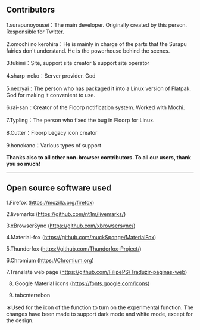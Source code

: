 ## Contributors
1.surapunoyousei︰The main developer. Originally created by this person. Responsible for Twitter.

2.omochi no kerohira︰He is mainly in charge of the parts that the Surapu fairies don't understand. He is the powerhouse behind the scenes.

3.tukimi︰Site, support site creator & support site operator

4.sharp-neko︰Server provider. God

5.nexryai︰The person who has packaged it into a Linux version of Flatpak. God for making it convenient to use.

6.rai-san︰Creator of the Floorp notification system. Worked with Mochi.

7.Typling︰The person who fixed the bug in Floorp for Linux.

8.Cutter：Floorp Legacy icon creator

9.honokano：Various types of support

<strong>Thanks also to all other non-browser contributors. To all our users, thank you so much!</strong>

---
## Open source software used

1.Firefox (https://mozilla.org/firefox)

2.livemarks (https://github.com/nt1m/livemarks/)

3.xBrowserSync (https://github.com/xbrowsersync/)

4.Material-fox (https://github.com/muckSponge/MaterialFox)

5.Thunderfox (https://github.com/Thunderfox-Project/)

6.Chromium (https://Chromium.org)

7.Translate web page (https://github.com/FilipePS/Traduzir-paginas-web)

8. Google Material icons (https://fonts.google.com/icons)

9. tabcnterrebon

＊Used for the icon of the function to turn on the experimental function. The changes have been made to support dark mode and white mode, except for the design.
